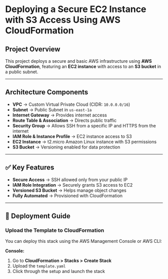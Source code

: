 # Deploying a Secure EC2 Instance with S3 Access Using AWS CloudFormation

##  Project Overview
This project deploys a secure and basic AWS infrastructure using **AWS CloudFormation**, featuring an **EC2 instance** with access to an **S3 bucket** in a public subnet.

---

##  Architecture Components

- **VPC** → Custom Virtual Private Cloud (CIDR: `10.0.0.0/16`)
- **Subnet** → Public Subnet in `us-east-1a`
- **Internet Gateway** → Provides internet access
- **Route Table & Association** → Directs public traffic
- **Security Group** → Allows SSH from a specific IP and HTTPS from the internet
- **IAM Role & Instance Profile** → EC2 instance access to S3
- **EC2 Instance** → t2.micro Amazon Linux instance with S3 permissions
- **S3 Bucket** → Versioning enabled for data protection

---

## ✅ Key Features

-  **Secure Access** → SSH allowed only from your public IP  
-  **IAM Role Integration** → Securely grants S3 access to EC2  
-  **Versioned S3 Bucket** → Helps manage object changes  
-  **Fully Automated** → Provisioned with CloudFormation  

---

## 🚀 Deployment Guide

### Upload the Template to CloudFormation
You can deploy this stack using the AWS Management Console or AWS CLI:

**Console:**
1. Go to **CloudFormation > Stacks > Create Stack**
2. Upload the `template.yaml`
3. Click through the setup and launch the stack

